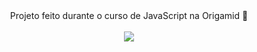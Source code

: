 <div align="center">
 Projeto feito durante o curso de JavaScript na Origamid 🦊
</div><br>

<div align="center">
 <img src="https://user-images.githubusercontent.com/92797194/174099242-58ced160-b73b-4313-a07a-449d17eab246.png"/>
</div>
